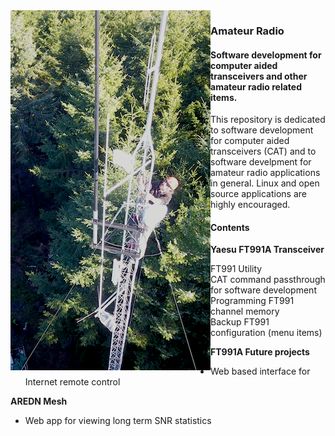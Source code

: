 <html>
<body>
<img src="static/abutower.png"  style="float:left">
<h3>Amateur Radio</h3>
<h4>Software development for computer aided transceivers and other amateur radio related items.
</h4>

<p>This repository is dedicated to software development for computer aided transceivers (CAT) and to software develpment for amateur radio applications in general.  Linux and open source applications are highly encouraged.</p>
<p>
<h4>Contents</h4>

<p><b>Yaesu FT991A Transceiver</b><br>
<ul>
<li>FT991 Utility
<ul>
<li>CAT command passthrough for software development</li>
<li>Programming FT991 channel memory</li>
<li>Backup FT991 configuration (menu items)</li>
</ul>
</li>
</ul>
</p>

<p>
<b>FT991A Future projects</b><br>
<ul>
<li>Web based interface for Internet remote control</li>
</ul>
</p>

<p>
<b>AREDN Mesh</b><br>
<ul>
<li>Web app for viewing long term SNR statistics</li>
</ul>
</p>
</body>
</html>
